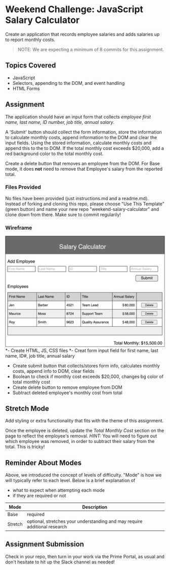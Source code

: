 # Weekend Challenge: JavaScript Salary Calculator
Create an application that records employee salaries and adds salaries up to report monthly costs. 

> NOTE: We are expecting a minimum of 8 commits for this assignment.

## Topics Covered
- JavaScript
- Selectors, appending to the DOM, and event handling
- HTML Forms

## Assignment

The application should have an input form that collects _employee first name, last name, ID number, job title, annual salary_.

A 'Submit' button should collect the form information, store the information to calculate monthly costs, append information to the DOM and clear the input fields. Using the stored information, calculate monthly costs and append this to the to DOM. If the total monthly cost exceeds $20,000, add a red background color to the total monthly cost.

Create a delete button that removes an employee from the DOM. For Base mode, it does **not** need to remove that Employee's salary from the reported total.

### Files Provided
No files have been provided (just instructions.md and a readme.md). Instead of forking and cloning this repo, please choose "Use This Template" (green button) and name your new repo "weekend-salary-calculator" and clone down from there. Make sure to commit regularily!

### Wireframe
![Wireframe](salary-calc-wireframe.png)
*- Create HTML, JS, CSS files
*- Creat form input field for first name, last name, ID#, job title, annual salary
- Create submit button that collects/stores form info, calculates monthly costs, append info to DOM, clear fields
- Boolean to check if monthly cost exceeds $20,000, changes bg color of total monthly cost
- Create delete button to remove employee from DOM
- Subtract deleted employee's monthly cost from total

## Stretch Mode

Add styling or extra functionality that fits with the theme of this assignment.

Once the employee is deleted, update the _Total Monthly Cost_ section on the page to reflect the employee's removal. _HINT:_ You will need to figure out which employee was removed, in order to subtract their salary from the total. This is tricky! 

## Reminder About Modes

Above, we introduced the concept of levels of difficulty. "Mode" is how we will typically refer to each level. Below is a brief explanation of

* what to expect when attempting each mode
* if they are required or not

Mode | Description
--- | ---
Base | required
Stretch | optional, stretches your understanding and may require additional research

## Assignment Submission
Check in your repo, then turn in your work via the Prime Portal, as usual and don't hesitate to hit up the Slack channel as needed!
